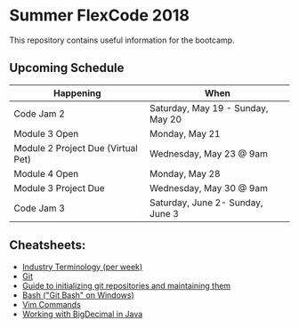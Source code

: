 # Summer FlexCode 2018

This repository contains useful information for the bootcamp.

## Upcoming Schedule

|Happening|When|
|---|---|
|Code Jam 2|Saturday, May 19 - Sunday, May 20|
|Module 3 Open|Monday, May 21|
|Module 2 Project Due (Virtual Pet)|Wednesday, May 23 @ 9am|
|Module 4 Open|Monday, May 28|
|Module 3 Project Due|Wednesday, May 30 @ 9am|
|Code Jam 3|Saturday, June 2- Sunday, June 3|

## Cheatsheets:
* [Industry Terminology (per week)](https://wecancodeit.github.io/java-resources/industry-terminology/)
* [Git](./cheatsheets/git.md)
* [Guide to initializing git repositories and maintaining them](https://wecancodeit.github.io/java-resources/git/managing-your-repo/)
* [Bash ("Git Bash" on Windows)](https://wecancodeit.github.io/java-resources/bash/)
* [Vim Commands](http://www.codeasite.com/index.php/linux-a-apache/96-vi-editor-commands)
* [Working with BigDecimal in Java](https://www.javaworld.com/article/2075315/core-java/make-cents-with-bigdecimal.html)
